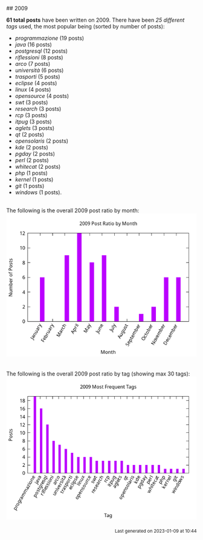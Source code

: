 <a name="2009" />
## 2009 

**61 total posts** have been written on 2009.
There have been *25 different tags* used, the most
popular being (sorted by number of posts):
 
- *programmazione* (19 posts)  
- *java* (16 posts)  
- *postgresql* (12 posts)  
- *riflessioni* (8 posts)  
- *arco* (7 posts)  
- *università* (6 posts)  
- *trasporti* (5 posts)  
- *eclipse* (4 posts)  
- *linux* (4 posts)  
- *opensource* (4 posts)  
- *swt* (3 posts)  
- *research* (3 posts)  
- *rcp* (3 posts)  
- *itpug* (3 posts)  
- *aglets* (3 posts)  
- *qt* (2 posts)  
- *opensolaris* (2 posts)  
- *kde* (2 posts)  
- *pgday* (2 posts)  
- *perl* (2 posts)  
- *whitecat* (2 posts)  
- *php* (1 posts)  
- *kernel* (1 posts)  
- *git* (1 posts)  
- *windows* (1 posts).<br/>
<br/>
The following is the overall 2009 post ratio by month:
<br/>
    <center>
      <img src="/images/stats/2009-months.png" alt="2009 post ratio per month" />
    </center>
<br/>

<br/>
The following is the overall 2009 post ratio by tag (showing max 30 tags):
<br/>
  <center>
    <img src="/images/stats/2009-tags.png" alt="2009 post ratio per tag" />
  </center>
<br/>

<div align="right">
<small>
Last generated on 2023-01-09 at 10:44
</small>
</div>

<br/>
